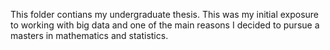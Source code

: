 This folder contians my undergraduate thesis. This was my initial exposure to working with big data and one of the main reasons I decided to pursue a masters in mathematics and statistics.

